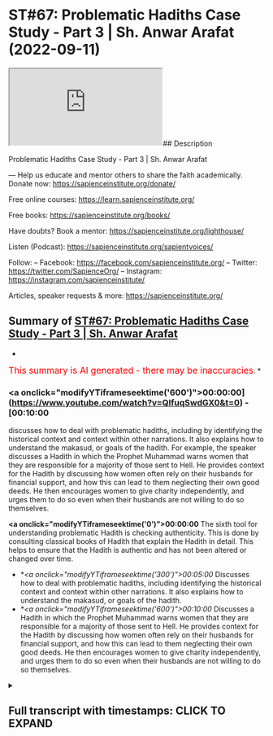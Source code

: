 # ST#67: Problematic Hadiths Case Study - Part 3 | Sh. Anwar Arafat (2022-09-11)

<iframe loading='lazy' allow='autoplay' src='https://www.youtube.com/embed/QlfuqSwdGX0'></iframe>## Description

Problematic Hadiths Case Study - Part 3 | Sh. Anwar Arafat

—
Help us educate and mentor others to share the faith academically.
Donate now: https://sapienceinstitute.org/donate/ 

Free online courses: https://learn.sapienceinstitute.org/

Free books: https://sapienceinstitute.org/books/

Have doubts? Book a mentor: https://sapienceinstitute.org/lighthouse/

Listen (Podcast): https://sapienceinstitute.org/sapientvoices/

Follow:
– Facebook: https://facebook.com/sapienceinstitute.org/ 
– Twitter: https://twitter.com/SapienceOrg/ 
– Instagram: https://instagram.com/sapienceinstitute/ 

Articles, speaker requests & more: https://sapienceinstitute.org/

## Summary of [ST#67: Problematic Hadiths Case Study - Part 3 | Sh. Anwar Arafat](https://www.youtube.com/watch?v=QlfuqSwdGX0)


*

<span style="color:red; font-size:125%">This summary is AI generated - there may be inaccuracies</span>. [](/)*

### <a onclick=\"modifyYTiframeseektime('600')\">00:00:00](https://www.youtube.com/watch?v=QlfuqSwdGX0&t=0) - [00:10:00</a>

 discusses how to deal with problematic hadiths, including by identifying the historical context and context within other narrations. It also explains how to understand the makasud, or goals of the hadith. For example, the speaker discusses a Hadith in which the Prophet Muhammad warns women that they are responsible for a majority of those sent to Hell. He provides context for the Hadith by discussing how women often rely on their husbands for financial support, and how this can lead to them neglecting their own good deeds. He then encourages women to give charity independently, and urges them to do so even when their husbands are not willing to do so themselves.

**<a onclick=\"modifyYTiframeseektime('0')\">00:00:00</a>** The sixth tool for understanding problematic Hadith is checking authenticity. This is done by consulting classical books of Hadith that explain the Hadith in detail. This helps to ensure that the Hadith is authentic and has not been altered or changed over time.
* **<a onclick=\"modifyYTiframeseektime('300')\">00:05:00</a>* Discusses how to deal with problematic hadiths, including identifying the historical context and context within other narrations. It also explains how to understand the makasud, or goals of the hadith.
* **<a onclick=\"modifyYTiframeseektime('600')\">00:10:00</a>* Discusses a Hadith in which the Prophet Muhammad warns women that they are responsible for a majority of those sent to Hell. He provides context for the Hadith by discussing how women often rely on their husbands for financial support, and how this can lead to them neglecting their own good deeds. He then encourages women to give charity independently, and urges them to do so even when their husbands are not willing to do so themselves.

<details><summary><h2>Full transcript with timestamps: CLICK TO EXPAND</h2></summary>

<a onclick="modifyYTiframeseektime('0)')">0:00:00 foreign<\/a>
<a onclick="modifyYTiframeseektime('15)')">0:00:15 thoughts where we discuss the<\/a>
<a onclick="modifyYTiframeseektime('18)')">0:00:18 philosophical issues we answer some of<\/a>
<a onclick="modifyYTiframeseektime('20)')">0:00:20 the contentions that are brought against<\/a>
<a onclick="modifyYTiframeseektime('21)')">0:00:21 Islam and we offer a robust case for the<\/a>
<a onclick="modifyYTiframeseektime('24)')">0:00:24 veracity and beauty of Islam as a way of<\/a>
<a onclick="modifyYTiframeseektime('26)')">0:00:26 life<\/a>
<a onclick="modifyYTiframeseektime('27)')">0:00:27 my name is and today we are continuing<\/a>
<a onclick="modifyYTiframeseektime('30)')">0:00:30 our problematic Hadith<\/a>
<a onclick="modifyYTiframeseektime('34)')">0:00:34 and applying our toolkit and<\/a>
<a onclick="modifyYTiframeseektime('36)')">0:00:36 understanding it inshallah we are on<\/a>
<a onclick="modifyYTiframeseektime('38)')">0:00:38 tool number five with our problem like<\/a>
<a onclick="modifyYTiframeseektime('40)')">0:00:40 Hadith remember the problematic Hadith<\/a>
<a onclick="modifyYTiframeseektime('42)')">0:00:42 seems to indicate that women are<\/a>
<a onclick="modifyYTiframeseektime('46)')">0:00:46 deficient in their intelligence<\/a>
<a onclick="modifyYTiframeseektime('47)')">0:00:47 deficient in their minds and deficient<\/a>
<a onclick="modifyYTiframeseektime('49)')">0:00:49 in their religion does it actually do<\/a>
<a onclick="modifyYTiframeseektime('52)')">0:00:52 that this is what we're finding out<\/a>
<a onclick="modifyYTiframeseektime('54)')">0:00:54 uh tool number five and Tool number five<\/a>
<a onclick="modifyYTiframeseektime('56)')">0:00:56 is access to the books that actually<\/a>
<a onclick="modifyYTiframeseektime('61)')">0:01:01 explain the Hadith right and we did this<\/a>
<a onclick="modifyYTiframeseektime('64)')">0:01:04 I have a whole paper where you can<\/a>
<a onclick="modifyYTiframeseektime('66)')">0:01:06 access it in shalatara online I<\/a>
<a onclick="modifyYTiframeseektime('69)')">0:01:09 consulted over a dozen classical books<\/a>
<a onclick="modifyYTiframeseektime('73)')">0:01:13 of shuru that actually go over this<\/a>
<a onclick="modifyYTiframeseektime('75)')">0:01:15 because this Hadith appears in many<\/a>
<a onclick="modifyYTiframeseektime('77)')">0:01:17 books of Hadith and so any will actually<\/a>
<a onclick="modifyYTiframeseektime('79)')">0:01:19 explain it we'll go through it<\/a>
<a onclick="modifyYTiframeseektime('82)')">0:01:22 and that's something that we did and it<\/a>
<a onclick="modifyYTiframeseektime('84)')">0:01:24 helps obviously give that understanding<\/a>
<a onclick="modifyYTiframeseektime('86)')">0:01:26 now that is a classical understanding<\/a>
<a onclick="modifyYTiframeseektime('89)')">0:01:29 remember our sincerity to the religion<\/a>
<a onclick="modifyYTiframeseektime('91)')">0:01:31 our sincerity of playing tool number one<\/a>
<a onclick="modifyYTiframeseektime('93)')">0:01:33 is also realizing that classically what<\/a>
<a onclick="modifyYTiframeseektime('97)')">0:01:37 was important to them isn't necessarily<\/a>
<a onclick="modifyYTiframeseektime('99)')">0:01:39 what's important to us<\/a>
<a onclick="modifyYTiframeseektime('101)')">0:01:41 some Scholars problematize this Hadith<\/a>
<a onclick="modifyYTiframeseektime('103)')">0:01:43 classically some did not now a person<\/a>
<a onclick="modifyYTiframeseektime('106)')">0:01:46 might say hey wait a second those who<\/a>
<a onclick="modifyYTiframeseektime('107)')">0:01:47 did not does that mean that they're<\/a>
<a onclick="modifyYTiframeseektime('109)')">0:01:49 biased against women does that mean that<\/a>
<a onclick="modifyYTiframeseektime('110)')">0:01:50 they have an issue Etc no not<\/a>
<a onclick="modifyYTiframeseektime('112)')">0:01:52 necessarily remember they had their own<\/a>
<a onclick="modifyYTiframeseektime('114)')">0:01:54 issues that they were dealing with in<\/a>
<a onclick="modifyYTiframeseektime('115)')">0:01:55 their own lens their own Paradigm the<\/a>
<a onclick="modifyYTiframeseektime('117)')">0:01:57 world was very different we can apply<\/a>
<a onclick="modifyYTiframeseektime('119)')">0:01:59 that by the way to almost any era to<\/a>
<a onclick="modifyYTiframeseektime('122)')">0:02:02 almost any<\/a>
<a onclick="modifyYTiframeseektime('124)')">0:02:04 um geographical place as well in the<\/a>
<a onclick="modifyYTiframeseektime('125)')">0:02:05 west if I looked a thousand years ago<\/a>
<a onclick="modifyYTiframeseektime('127)')">0:02:07 what were their comments on women I<\/a>
<a onclick="modifyYTiframeseektime('129)')">0:02:09 would be shocked and surprised and yet<\/a>
<a onclick="modifyYTiframeseektime('131)')">0:02:11 in some ways<\/a>
<a onclick="modifyYTiframeseektime('132)')">0:02:12 there might be some wisdom to be taken<\/a>
<a onclick="modifyYTiframeseektime('134)')">0:02:14 from some of their writings as well it's<\/a>
<a onclick="modifyYTiframeseektime('136)')">0:02:16 not that I completely write them off<\/a>
<a onclick="modifyYTiframeseektime('137)')">0:02:17 because they don't see the world as I do<\/a>
<a onclick="modifyYTiframeseektime('140)')">0:02:20 I have to put them in their place and<\/a>
<a onclick="modifyYTiframeseektime('142)')">0:02:22 understand that as well some of the<\/a>
<a onclick="modifyYTiframeseektime('143)')">0:02:23 books of by the way the books that<\/a>
<a onclick="modifyYTiframeseektime('145)')">0:02:25 explain the Hadith some of them don't<\/a>
<a onclick="modifyYTiframeseektime('148)')">0:02:28 even come across the issue of the<\/a>
<a onclick="modifyYTiframeseektime('150)')">0:02:30 deficiency they don't even address it<\/a>
<a onclick="modifyYTiframeseektime('152)')">0:02:32 because they're not interested in it<\/a>
<a onclick="modifyYTiframeseektime('154)')">0:02:34 from that perspective they're interested<\/a>
<a onclick="modifyYTiframeseektime('155)')">0:02:35 in the rulings that apply for the Muslim<\/a>
<a onclick="modifyYTiframeseektime('159)')">0:02:39 to apply in their life so for example in<\/a>
<a onclick="modifyYTiframeseektime('163)')">0:02:43 bukhari itself this Hadith appears three<\/a>
<a onclick="modifyYTiframeseektime('166)')">0:02:46 different times one time it appears in<\/a>
<a onclick="modifyYTiframeseektime('169)')">0:02:49 the book of menstruation because of its<\/a>
<a onclick="modifyYTiframeseektime('174)')">0:02:54 comment on Menses where it makes that<\/a>
<a onclick="modifyYTiframeseektime('178)')">0:02:58 Proclamation that a woman if she's on<\/a>
<a onclick="modifyYTiframeseektime('180)')">0:03:00 her menstrual cycle she does not pray<\/a>
<a onclick="modifyYTiframeseektime('183)')">0:03:03 she does not fast perfect so that's why<\/a>
<a onclick="modifyYTiframeseektime('185)')">0:03:05 he put it in that chapter so many of the<\/a>
<a onclick="modifyYTiframeseektime('187)')">0:03:07 many of the explanations are going to<\/a>
<a onclick="modifyYTiframeseektime('190)')">0:03:10 tackle the Hadith from that perspective<\/a>
<a onclick="modifyYTiframeseektime('191)')">0:03:11 because they're already on that chapter<\/a>
<a onclick="modifyYTiframeseektime('193)')">0:03:13 they're not going to address the whole<\/a>
<a onclick="modifyYTiframeseektime('195)')">0:03:15 other theological issues that are in it<\/a>
<a onclick="modifyYTiframeseektime('197)')">0:03:17 this is why a person might access some<\/a>
<a onclick="modifyYTiframeseektime('199)')">0:03:19 of these books and be like hey wait a<\/a>
<a onclick="modifyYTiframeseektime('200)')">0:03:20 second he's not even talking about this<\/a>
<a onclick="modifyYTiframeseektime('201)')">0:03:21 and that's actually correct in the<\/a>
<a onclick="modifyYTiframeseektime('204)')">0:03:24 second chapter that it appears it<\/a>
<a onclick="modifyYTiframeseektime('206)')">0:03:26 appears in the book of zakah and it's<\/a>
<a onclick="modifyYTiframeseektime('208)')">0:03:28 because there's an added section where<\/a>
<a onclick="modifyYTiframeseektime('211)')">0:03:31 after the prophet because remember the<\/a>
<a onclick="modifyYTiframeseektime('212)')">0:03:32 whole beginning of the Hadith is where<\/a>
<a onclick="modifyYTiframeseektime('214)')">0:03:34 the prophetam is actually encouraging<\/a>
<a onclick="modifyYTiframeseektime('215)')">0:03:35 them to donate to give and so a woman<\/a>
<a onclick="modifyYTiframeseektime('217)')">0:03:37 comes to the prophet salallahu and she<\/a>
<a onclick="modifyYTiframeseektime('220)')">0:03:40 says can I give my husband charity and<\/a>
<a onclick="modifyYTiframeseektime('223)')">0:03:43 so<\/a>
<a onclick="modifyYTiframeseektime('224)')">0:03:44 he says yes etc etc and so she because<\/a>
<a onclick="modifyYTiframeseektime('227)')">0:03:47 of her question is asking about charity<\/a>
<a onclick="modifyYTiframeseektime('229)')">0:03:49 the scholars will discuss that whole<\/a>
<a onclick="modifyYTiframeseektime('231)')">0:03:51 issue of can a wife give her husband<\/a>
<a onclick="modifyYTiframeseektime('234)')">0:03:54 charity if she's wealthier than he is<\/a>
<a onclick="modifyYTiframeseektime('236)')">0:03:56 and that's a whole other subject for<\/a>
<a onclick="modifyYTiframeseektime('238)')">0:03:58 another day inshallah right so depending<\/a>
<a onclick="modifyYTiframeseektime('240)')">0:04:00 on where the scholar put it he obviously<\/a>
<a onclick="modifyYTiframeseektime('243)')">0:04:03 has a point because he wants people to<\/a>
<a onclick="modifyYTiframeseektime('245)')">0:04:05 understand something a ruling etc etc so<\/a>
<a onclick="modifyYTiframeseektime('247)')">0:04:07 I have to realize that that not<\/a>
<a onclick="modifyYTiframeseektime('248)')">0:04:08 everybody is going to have the same<\/a>
<a onclick="modifyYTiframeseektime('249)')">0:04:09 problems that I have what we<\/a>
<a onclick="modifyYTiframeseektime('251)')">0:04:11 problematize now is not what people<\/a>
<a onclick="modifyYTiframeseektime('253)')">0:04:13 problematize a long time ago<\/a>
<a onclick="modifyYTiframeseektime('255)')">0:04:15 that's not necessarily a bad thing we<\/a>
<a onclick="modifyYTiframeseektime('258)')">0:04:18 don't automatically write them off<\/a>
<a onclick="modifyYTiframeseektime('259)')">0:04:19 because they don't share the passions<\/a>
<a onclick="modifyYTiframeseektime('261)')">0:04:21 that we do right everybody has their<\/a>
<a onclick="modifyYTiframeseektime('264)')">0:04:24 historical place so that's number five<\/a>
<a onclick="modifyYTiframeseektime('266)')">0:04:26 number six tool number six<\/a>
<a onclick="modifyYTiframeseektime('269)')">0:04:29 is checking authenticity<\/a>
<a onclick="modifyYTiframeseektime('272)')">0:04:32 and as we said If a person is paying you<\/a>
<a onclick="modifyYTiframeseektime('274)')">0:04:34 know what I mean attention to this and<\/a>
<a onclick="modifyYTiframeseektime('275)')">0:04:35 knows this since we said it's Muslim<\/a>
<a onclick="modifyYTiframeseektime('278)')">0:04:38 both of these this is of the highest<\/a>
<a onclick="modifyYTiframeseektime('281)')">0:04:41 degrees of authenticity outside of these<\/a>
<a onclick="modifyYTiframeseektime('283)')">0:04:43 books it appears<\/a>
<a onclick="modifyYTiframeseektime('287)')">0:04:47 it also a version of it appears<\/a>
<a onclick="modifyYTiframeseektime('291)')">0:04:51 and in fact the version of the helps us<\/a>
<a onclick="modifyYTiframeseektime('294)')">0:04:54 understand it even more even though the<\/a>
<a onclick="modifyYTiframeseektime('296)')">0:04:56 version of the of Imam does not contain<\/a>
<a onclick="modifyYTiframeseektime('300)')">0:05:00 this problematic phrase which is that<\/a>
<a onclick="modifyYTiframeseektime('302)')">0:05:02 they are deficient in their intellect<\/a>
<a onclick="modifyYTiframeseektime('304)')">0:05:04 deficient in religion it has the first<\/a>
<a onclick="modifyYTiframeseektime('306)')">0:05:06 part where he's encouraging them to give<\/a>
<a onclick="modifyYTiframeseektime('308)')">0:05:08 and that they can constituted a majority<\/a>
<a onclick="modifyYTiframeseektime('311)')">0:05:11 of the people of the Hellfire meaning<\/a>
<a onclick="modifyYTiframeseektime('312)')">0:05:12 women<\/a>
<a onclick="modifyYTiframeseektime('312)')">0:05:12 five different companions have narrated<\/a>
<a onclick="modifyYTiframeseektime('315)')">0:05:15 this Hadith so many unique Chains It's<\/a>
<a onclick="modifyYTiframeseektime('318)')">0:05:18 almost impossible from a Hadith<\/a>
<a onclick="modifyYTiframeseektime('319)')">0:05:19 perspective to put any flaw on this<\/a>
<a onclick="modifyYTiframeseektime('322)')">0:05:22 Hadith so that we know that it's<\/a>
<a onclick="modifyYTiframeseektime('323)')">0:05:23 completely authentic but this is a step<\/a>
<a onclick="modifyYTiframeseektime('325)')">0:05:25 that a person can do if I come across a<\/a>
<a onclick="modifyYTiframeseektime('327)')">0:05:27 problematic Hadith and I realize it's<\/a>
<a onclick="modifyYTiframeseektime('328)')">0:05:28 weak and it goes against a lot of what I<\/a>
<a onclick="modifyYTiframeseektime('330)')">0:05:30 don't understand about Islam that I can<\/a>
<a onclick="modifyYTiframeseektime('332)')">0:05:32 write it off I know that this probably<\/a>
<a onclick="modifyYTiframeseektime('334)')">0:05:34 isn't true but remember it's<\/a>
<a onclick="modifyYTiframeseektime('335)')">0:05:35 probabilistic in nature when I look at<\/a>
<a onclick="modifyYTiframeseektime('338)')">0:05:38 this and I see hey wait a second the<\/a>
<a onclick="modifyYTiframeseektime('340)')">0:05:40 prophetam is saying this checking<\/a>
<a onclick="modifyYTiframeseektime('341)')">0:05:41 authenticity is something that a person<\/a>
<a onclick="modifyYTiframeseektime('343)')">0:05:43 should do however in this case it's<\/a>
<a onclick="modifyYTiframeseektime('345)')">0:05:45 completely authentic now<\/a>
<a onclick="modifyYTiframeseektime('347)')">0:05:47 there are people remember we said<\/a>
<a onclick="modifyYTiframeseektime('350)')">0:05:50 that their bias might cause them to<\/a>
<a onclick="modifyYTiframeseektime('353)')">0:05:53 write off Hadith in its entirety because<\/a>
<a onclick="modifyYTiframeseektime('356)')">0:05:56 of one or two problematic how did they<\/a>
<a onclick="modifyYTiframeseektime('358)')">0:05:58 come across because they don't like them<\/a>
<a onclick="modifyYTiframeseektime('359)')">0:05:59 or doesn't agree with their own Paradigm<\/a>
<a onclick="modifyYTiframeseektime('361)')">0:06:01 their own worldview<\/a>
<a onclick="modifyYTiframeseektime('363)')">0:06:03 now while understanding that they have a<\/a>
<a onclick="modifyYTiframeseektime('365)')">0:06:05 problem and I completely understand this<\/a>
<a onclick="modifyYTiframeseektime('366)')">0:06:06 in fact this is why we're doing this to<\/a>
<a onclick="modifyYTiframeseektime('368)')">0:06:08 just write off Hadith in its entirety<\/a>
<a onclick="modifyYTiframeseektime('370)')">0:06:10 because I don't like it is incorrect and<\/a>
<a onclick="modifyYTiframeseektime('373)')">0:06:13 it's not<\/a>
<a onclick="modifyYTiframeseektime('375)')">0:06:15 a stable or sound method because writing<\/a>
<a onclick="modifyYTiframeseektime('378)')">0:06:18 off Hadith in its entirety introduces a<\/a>
<a onclick="modifyYTiframeseektime('381)')">0:06:21 hundred more problems thousands of more<\/a>
<a onclick="modifyYTiframeseektime('384)')">0:06:24 problems<\/a>
<a onclick="modifyYTiframeseektime('385)')">0:06:25 then we're solving I might solve like in<\/a>
<a onclick="modifyYTiframeseektime('388)')">0:06:28 this case oh if I just say well I don't<\/a>
<a onclick="modifyYTiframeseektime('390)')">0:06:30 believe in Hadith anyways so there's no<\/a>
<a onclick="modifyYTiframeseektime('392)')">0:06:32 issue women are not deficient in their<\/a>
<a onclick="modifyYTiframeseektime('393)')">0:06:33 intellect and intelligence yeah but now<\/a>
<a onclick="modifyYTiframeseektime('395)')">0:06:35 I've introduced so many new problems<\/a>
<a onclick="modifyYTiframeseektime('398)')">0:06:38 it's not even worth it it's not even<\/a>
<a onclick="modifyYTiframeseektime('399)')">0:06:39 practical or pragmatic or wise and so<\/a>
<a onclick="modifyYTiframeseektime('404)')">0:06:44 we have to realize that<\/a>
<a onclick="modifyYTiframeseektime('406)')">0:06:46 it is authentic now we have to face it<\/a>
<a onclick="modifyYTiframeseektime('408)')">0:06:48 we have to deal with it and these are<\/a>
<a onclick="modifyYTiframeseektime('410)')">0:06:50 where some of the challenges come in for<\/a>
<a onclick="modifyYTiframeseektime('412)')">0:06:52 some people<\/a>
<a onclick="modifyYTiframeseektime('413)')">0:06:53 tool number seven<\/a>
<a onclick="modifyYTiframeseektime('415)')">0:06:55 is understanding the makasud which is<\/a>
<a onclick="modifyYTiframeseektime('418)')">0:06:58 there are goals of the Hadith there are<\/a>
<a onclick="modifyYTiframeseektime('420)')">0:07:00 goals of legislation there's goals even<\/a>
<a onclick="modifyYTiframeseektime('422)')">0:07:02 within the Quran itself<\/a>
<a onclick="modifyYTiframeseektime('425)')">0:07:05 there's wisdom in everything is the<\/a>
<a onclick="modifyYTiframeseektime('427)')">0:07:07 prophet saws trying to say something he<\/a>
<a onclick="modifyYTiframeseektime('429)')">0:07:09 is<\/a>
<a onclick="modifyYTiframeseektime('430)')">0:07:10 what is that so let's look into it and<\/a>
<a onclick="modifyYTiframeseektime('433)')">0:07:13 we can do this by the way we can apply<\/a>
<a onclick="modifyYTiframeseektime('435)')">0:07:15 it and inshallah we will when we do the<\/a>
<a onclick="modifyYTiframeseektime('436)')">0:07:16 reread but I want to mention that tool<\/a>
<a onclick="modifyYTiframeseektime('438)')">0:07:18 here that<\/a>
<a onclick="modifyYTiframeseektime('439)')">0:07:19 if I know that even if I don't<\/a>
<a onclick="modifyYTiframeseektime('442)')">0:07:22 understand the Hadith or<\/a>
<a onclick="modifyYTiframeseektime('444)')">0:07:24 I can at least acknowledge okay this is<\/a>
<a onclick="modifyYTiframeseektime('446)')">0:07:26 somewhat problematic I can at least say<\/a>
<a onclick="modifyYTiframeseektime('448)')">0:07:28 you know I don't understand but I do<\/a>
<a onclick="modifyYTiframeseektime('449)')">0:07:29 know that I trust the prophet saws<\/a>
<a onclick="modifyYTiframeseektime('452)')">0:07:32 and I trust his wisdom maybe there's<\/a>
<a onclick="modifyYTiframeseektime('455)')">0:07:35 something behind what he's saying<\/a>
<a onclick="modifyYTiframeseektime('456)')">0:07:36 there's not a problem saying I don't<\/a>
<a onclick="modifyYTiframeseektime('459)')">0:07:39 know there's not a problem in saying<\/a>
<a onclick="modifyYTiframeseektime('460)')">0:07:40 this isn't clear there is a problem in<\/a>
<a onclick="modifyYTiframeseektime('462)')">0:07:42 saying you know what I don't understand<\/a>
<a onclick="modifyYTiframeseektime('463)')">0:07:43 this I'm just going to throw it out<\/a>
<a onclick="modifyYTiframeseektime('465)')">0:07:45 we that's why we need patience right so<\/a>
<a onclick="modifyYTiframeseektime('468)')">0:07:48 saying I don't know investigating<\/a>
<a onclick="modifyYTiframeseektime('470)')">0:07:50 further I think this is one of the best<\/a>
<a onclick="modifyYTiframeseektime('472)')">0:07:52 courses that a Muslim can actually apply<\/a>
<a onclick="modifyYTiframeseektime('474)')">0:07:54 number eight and number nine are both<\/a>
<a onclick="modifyYTiframeseektime('476)')">0:07:56 related meaning understanding the<\/a>
<a onclick="modifyYTiframeseektime('478)')">0:07:58 historical context and the context<\/a>
<a onclick="modifyYTiframeseektime('479)')">0:07:59 within the other narrations okay<\/a>
<a onclick="modifyYTiframeseektime('481)')">0:08:01 historical context<\/a>
<a onclick="modifyYTiframeseektime('484)')">0:08:04 tells us that most of the versions does<\/a>
<a onclick="modifyYTiframeseektime('487)')">0:08:07 not mention that there was Aid or there<\/a>
<a onclick="modifyYTiframeseektime('489)')">0:08:09 was a but in some of them the ones in<\/a>
<a onclick="modifyYTiframeseektime('491)')">0:08:11 bukhari<\/a>
<a onclick="modifyYTiframeseektime('494)')">0:08:14 mentioned that there was a the prophetam<\/a>
<a onclick="modifyYTiframeseektime('497)')">0:08:17 gave a sermon and that there was a<\/a>
<a onclick="modifyYTiframeseektime('499)')">0:08:19 congregation people gathered now the<\/a>
<a onclick="modifyYTiframeseektime('501)')">0:08:21 version of bukhari the narrator says it<\/a>
<a onclick="modifyYTiframeseektime('504)')">0:08:24 was either<\/a>
<a onclick="modifyYTiframeseektime('505)')">0:08:25 he's not sure<\/a>
<a onclick="modifyYTiframeseektime('507)')">0:08:27 the version in what thought he actually<\/a>
<a onclick="modifyYTiframeseektime('509)')">0:08:29 says it was during the solar eclipse<\/a>
<a onclick="modifyYTiframeseektime('514)')">0:08:34 now there's certainty he says it was<\/a>
<a onclick="modifyYTiframeseektime('517)')">0:08:37 during the eclipse we had the prayer and<\/a>
<a onclick="modifyYTiframeseektime('520)')">0:08:40 after the prayer he gave now you don't<\/a>
<a onclick="modifyYTiframeseektime('522)')">0:08:42 have to give a after the eclipse prayer<\/a>
<a onclick="modifyYTiframeseektime('524)')">0:08:44 but he did because people had gathered<\/a>
<a onclick="modifyYTiframeseektime('526)')">0:08:46 and he wanted to encourage them to<\/a>
<a onclick="modifyYTiframeseektime('528)')">0:08:48 actually give donate etc etc which is<\/a>
<a onclick="modifyYTiframeseektime('530)')">0:08:50 what we should be doing during the<\/a>
<a onclick="modifyYTiframeseektime('531)')">0:08:51 eclipse prayer this makes a lot of sense<\/a>
<a onclick="modifyYTiframeseektime('533)')">0:08:53 now because if it's during AIDS Aid is<\/a>
<a onclick="modifyYTiframeseektime('535)')">0:08:55 usually a joyous Affair Etc and he would<\/a>
<a onclick="modifyYTiframeseektime('538)')">0:08:58 give the women their own sermon Etc but<\/a>
<a onclick="modifyYTiframeseektime('540)')">0:09:00 he would encourage them to do good and<\/a>
<a onclick="modifyYTiframeseektime('541)')">0:09:01 what not but in this one in this case he<\/a>
<a onclick="modifyYTiframeseektime('544)')">0:09:04 seems very concerned plus the wording<\/a>
<a onclick="modifyYTiframeseektime('548)')">0:09:08 even though it mentions that it could be<\/a>
<a onclick="modifyYTiframeseektime('550)')">0:09:10 Aid actually alludes to the eclipse<\/a>
<a onclick="modifyYTiframeseektime('553)')">0:09:13 prayer why he says I have been shown<\/a>
<a onclick="modifyYTiframeseektime('556)')">0:09:16 that you were a majority of the people<\/a>
<a onclick="modifyYTiframeseektime('558)')">0:09:18 of the Hellfire now pause and the<\/a>
<a onclick="modifyYTiframeseektime('561)')">0:09:21 version of motla the prophet salallahu<\/a>
<a onclick="modifyYTiframeseektime('564)')">0:09:24 while he's praying the eclipse prayer he<\/a>
<a onclick="modifyYTiframeseektime('566)')">0:09:26 says while he is praying he said in<\/a>
<a onclick="modifyYTiframeseektime('569)')">0:09:29 front of him Allah opened up like a<\/a>
<a onclick="modifyYTiframeseektime('571)')">0:09:31 portal or whatever and he saw<\/a>
<a onclick="modifyYTiframeseektime('574)')">0:09:34 Paradise in front of him and he saw from<\/a>
<a onclick="modifyYTiframeseektime('577)')">0:09:37 its fruits and its trees so much so that<\/a>
<a onclick="modifyYTiframeseektime('579)')">0:09:39 he says if I were to reach out with my<\/a>
<a onclick="modifyYTiframeseektime('581)')">0:09:41 hand and grab the grapes he said I saw<\/a>
<a onclick="modifyYTiframeseektime('584)')">0:09:44 some grapes and grabbed them and brought<\/a>
<a onclick="modifyYTiframeseektime('586)')">0:09:46 them they would have remained here in<\/a>
<a onclick="modifyYTiframeseektime('587)')">0:09:47 the Dunya and you would have eaten from<\/a>
<a onclick="modifyYTiframeseektime('589)')">0:09:49 them forever they would have lasted<\/a>
<a onclick="modifyYTiframeseektime('591)')">0:09:51 eternally because the paradise is<\/a>
<a onclick="modifyYTiframeseektime('594)')">0:09:54 eternal and anything in it even if it's<\/a>
<a onclick="modifyYTiframeseektime('596)')">0:09:56 taken outside is also Eternal he says<\/a>
<a onclick="modifyYTiframeseektime('600)')">0:10:00 and then Allah removed that and then he<\/a>
<a onclick="modifyYTiframeseektime('602)')">0:10:02 showed him the Hellfire and it<\/a>
<a onclick="modifyYTiframeseektime('604)')">0:10:04 frightened him so much so and he looked<\/a>
<a onclick="modifyYTiframeseektime('606)')">0:10:06 and he saw a lot of women inside<\/a>
<a onclick="modifyYTiframeseektime('609)')">0:10:09 this is where he became concerned this<\/a>
<a onclick="modifyYTiframeseektime('611)')">0:10:11 is why after the Salah finished Etc he<\/a>
<a onclick="modifyYTiframeseektime('613)')">0:10:13 gave a general sermon and he went to the<\/a>
<a onclick="modifyYTiframeseektime('615)')">0:10:15 women specifically to remind them<\/a>
<a onclick="modifyYTiframeseektime('619)')">0:10:19 this is where when we have this<\/a>
<a onclick="modifyYTiframeseektime('621)')">0:10:21 inter-contextual<\/a>
<a onclick="modifyYTiframeseektime('623)')">0:10:23 or intra-contextual analysis it actually<\/a>
<a onclick="modifyYTiframeseektime('626)')">0:10:26 makes a lot of sense he just saw this<\/a>
<a onclick="modifyYTiframeseektime('629)')">0:10:29 and now he wants to share that whatever<\/a>
<a onclick="modifyYTiframeseektime('631)')">0:10:31 he saw with the women that were there<\/a>
<a onclick="modifyYTiframeseektime('633)')">0:10:33 that were present so he goes over to<\/a>
<a onclick="modifyYTiframeseektime('635)')">0:10:35 them why specifically the women he was<\/a>
<a onclick="modifyYTiframeseektime('638)')">0:10:38 telling them look you know the reality<\/a>
<a onclick="modifyYTiframeseektime('639)')">0:10:39 is a lot of women<\/a>
<a onclick="modifyYTiframeseektime('641)')">0:10:41 especially when it comes to donating<\/a>
<a onclick="modifyYTiframeseektime('643)')">0:10:43 money<\/a>
<a onclick="modifyYTiframeseektime('644)')">0:10:44 they rely on their husbands and not on<\/a>
<a onclick="modifyYTiframeseektime('645)')">0:10:45 themselves because there are also many<\/a>
<a onclick="modifyYTiframeseektime('647)')">0:10:47 of them rely on their husbands for their<\/a>
<a onclick="modifyYTiframeseektime('648)')">0:10:48 financial upkeep and whatnot and and and<\/a>
<a onclick="modifyYTiframeseektime('651)')">0:10:51 maintenance<\/a>
<a onclick="modifyYTiframeseektime('654)')">0:10:54 but they also rely on their husbands for<\/a>
<a onclick="modifyYTiframeseektime('656)')">0:10:56 their Good Deeds financially and so he<\/a>
<a onclick="modifyYTiframeseektime('659)')">0:10:59 says the first thing that says o women<\/a>
<a onclick="modifyYTiframeseektime('662)')">0:11:02 you need to give charity<\/a>
<a onclick="modifyYTiframeseektime('665)')">0:11:05 a lot of women don't give their own<\/a>
<a onclick="modifyYTiframeseektime('666)')">0:11:06 charity this is what he said and by the<\/a>
<a onclick="modifyYTiframeseektime('668)')">0:11:08 way this is a problem that we still have<\/a>
<a onclick="modifyYTiframeseektime('669)')">0:11:09 today when we do fundraisers<\/a>
<a onclick="modifyYTiframeseektime('673)')">0:11:13 unfortunately the majority of the people<\/a>
<a onclick="modifyYTiframeseektime('675)')">0:11:15 who donate our men and not necessarily<\/a>
<a onclick="modifyYTiframeseektime('676)')">0:11:16 women this doesn't mean that women don't<\/a>
<a onclick="modifyYTiframeseektime('677)')">0:11:17 have their own money but they assume<\/a>
<a onclick="modifyYTiframeseektime('679)')">0:11:19 that oh my husband will give for us<\/a>
<a onclick="modifyYTiframeseektime('680)')">0:11:20 that's true the husband will give for<\/a>
<a onclick="modifyYTiframeseektime('682)')">0:11:22 you but you have your own Deeds to to to<\/a>
<a onclick="modifyYTiframeseektime('684)')">0:11:24 to to get as well don't wait for your<\/a>
<a onclick="modifyYTiframeseektime('687)')">0:11:27 husband and this is basically what he's<\/a>
<a onclick="modifyYTiframeseektime('688)')">0:11:28 saying<\/a>
<a onclick="modifyYTiframeseektime('690)')">0:11:30 and then he says I I saw that you made a<\/a>
<a onclick="modifyYTiframeseektime('692)')">0:11:32 majority of the people of the Hellfire<\/a>
<a onclick="modifyYTiframeseektime('693)')">0:11:33 he was worried for them he's not stating<\/a>
<a onclick="modifyYTiframeseektime('696)')">0:11:36 a fact he's trying to make it so that<\/a>
<a onclick="modifyYTiframeseektime('698)')">0:11:38 that's not the case meaning that isn't<\/a>
<a onclick="modifyYTiframeseektime('702)')">0:11:42 necessarily set in stone number one<\/a>
<a onclick="modifyYTiframeseektime('703)')">0:11:43 number two even if it is women make a<\/a>
<a onclick="modifyYTiframeseektime('706)')">0:11:46 majority of humankind anyways so taking<\/a>
<a onclick="modifyYTiframeseektime('709)')">0:11:49 tool number eight and Tool number nine<\/a>
<a onclick="modifyYTiframeseektime('710)')">0:11:50 we can see that now we're adding a lot<\/a>
<a onclick="modifyYTiframeseektime('712)')">0:11:52 of context to what's going on we<\/a>
<a onclick="modifyYTiframeseektime('714)')">0:11:54 understand it a little bit better step<\/a>
<a onclick="modifyYTiframeseektime('715)')">0:11:55 number 10 is the next one that we will<\/a>
<a onclick="modifyYTiframeseektime('718)')">0:11:58 do inshallah when we'll come back for<\/a>
<a onclick="modifyYTiframeseektime('719)')">0:11:59 the next episode inshallah<\/a>
</details>